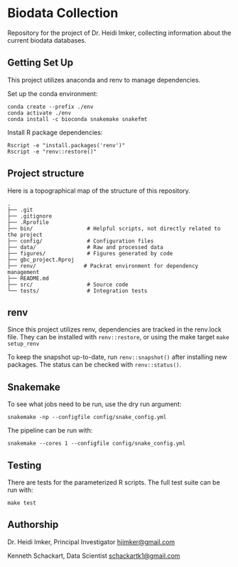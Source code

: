 # Biodata Collection

Repository for the project of Dr. Heidi Imker, collecting information about the current biodata databases.

## Getting Set Up

This project utilizes anaconda and renv to manage dependencies.

Set up the conda environment:

```
conda create --prefix ./env
conda activate ./env
conda install -c bioconda snakemake snakefmt
```

Install R package dependencies:

```
Rscript -e "install.packages('renv')"
Rscript -e "renv::restore()"
```

## Project structure

Here is a topographical map of the structure of this repository.

```
.
├── .git
├── .gitignore
├── .Rprofile
├── bin/                 # Helpful scripts, not directly related to the project
├── config/              # Configuration files
├── data/                # Raw and processed data
├── figures/             # Figures generated by code
├── gbc_project.Rproj
├── renv/               # Packrat environment for dependency management
├── README.md
├── src/                 # Source code
└── tests/               # Integration tests
```

## renv

Since this project utilizes renv, dependencies are tracked in the renv.lock file. They can be installed with `renv::restore`, or using the make target `make setup_renv`

To keep the snapshot up-to-date, run `renv::snapshot()` after installing new packages. The status can be checked with `renv::status()`.

## Snakemake

To see what jobs need to be run, use the dry run argument:

```
snakemake -np --configfile config/snake_config.yml
```

The pipeline can be run with:

```
snakemake --cores 1 --configfile config/snake_config.yml
```

## Testing

There are tests for the parameterized R scripts. The full test suite can be run with:

```
make test
```


## Authorship

Dr. Heidi Imker, Principal Investigator <hjimker@gmail.com>

Kenneth Schackart, Data Scientist <schackartk1@gmail.com>
